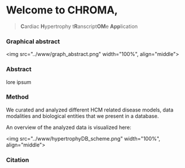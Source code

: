 # Welcome to **CHROMA**,
> **C**ardiac **H**ypertrophy t**R**anscript**OM**e **App**lication


### Graphical abstract
<img src="../www/graph_abstract.png" width="100%", align="middle">


### Abstract

lore ipsum

### Method

We curated and analyzed different HCM related disease models, data modalities and biological entities that 
we present in a database.

An overview of the analyzed data is visualized here: 

<img src="../www/hypertrophyDB_scheme.png" width="100%", align="middle">

### Citation
